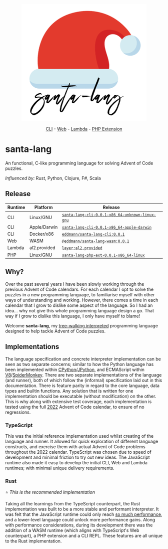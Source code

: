 <p align="center"><img src="assets/logo.png" alt="santa-lang" width="400px" /></p>
<p align="center"><a href="cli/">CLI</a> - <a href="web/">Web</a> - <a href="lambda/">Lambda</a> - <a href="php-ext/">PHP Extension</a></p>

# santa-lang

An functional, C-like programming language for solving Advent of Code puzzles.

_Influenced by:_ Rust, Python, Clojure, F#, Scala

## Release

| Runtime | Platform     | Release                                             |
| ------- | ------------ | --------------------------------------------------- |
| CLI     | Linux/GNU    | [`santa-lang-cli-0.0.1-x86_64-unknown-linux-gnu`]() |
| CLI     | Apple/Darwin | [`santa-lang-cli-0.0.1-x86_64-apple-darwin`]()      |
| CLI     | Docker/x86   | [`eddmann/santa-lang-cli:0.0.1`]()                  |
| Web     | WASM         | [`@eddmann/santa-lang-wasm:0.0.1`]()                |
| Lambda  | al2.provided | [`layer:al2.provided`]()                            |
| PHP     | Linux/GNU    | [`santa-lang-php-ext-0.0.1-x86_64-linux`]()         |

## Why?

Over the past several years I have been slowly working through the previous Advent of Code calendars.
For each calendar I opt to solve the puzzles in a new programming language, to familiarise myself with other ways of understanding and working.
However, there comes a time in each calendar that I grow to dislike some aspect of the language.
So I had an idea... why not give this whole programming language design a go.
That way if I grow to dislike this language, I only have myself to blame!

Welcome **santa-lang**, my [tree-walking interpreted](<https://en.wikipedia.org/wiki/Interpreter_(computing)>) programming language designed to help tackle Advent of Code puzzles.

## Implementations

The language specification and concrete interpreter implementation can be seen as two separate concerns; similar to how the Python language has been implemented within [CPython](https://github.com/python/cpython)/[JPython](https://www.jython.org/), and ECMAScript within [V8](https://v8.dev/)/[SpiderMonkey](https://spidermonkey.dev/).
There are two separate implementations of the language (and runner), both of which follow the (informal) specification laid out in this documentation.
There is feature parity in regard to the core language, data types and builtin functions.
Any solution that is written for one implementation should be executable (without modification) on the other.
This is why along with extensive test coverage, each implementation is tested using the full [2022](https://github.com/eddmann/advent-of-code/tree/master/2022/santa-lang) Advent of Code calendar, to ensure of no regressions.

### TypeScript

This was the initial reference implementation used whilst creating of the language and runner.
It allowed for quick exploration of different language constructs, and exercise them with actual Advent of Code problems throughout the 2022 calendar.
TypeScript was chosen due to speed of development and minimal friction to try out new ideas.
The JavaScript runtime also made it easy to develop the initial CLI, Web and Lambda runtimes; with minimal unique delivery requirements.

### Rust

⭐ _This is the recommended implementation_

Taking all the learnings from the TypeScript counterpart, the Rust implementation was built to be a more stable and performant interpreter.
It was felt that the JavaScript runtime could only reach [so much performance](https://eddmann.com/posts/solving-the-advent-of-code-2022-calendar-using-my-own-programming-language-santa-lang/#so-whats-next), and a lower-level language could unlock more performance gains.
Along with performance considerations, during its development there was the addition of a WASM runtime (which aligns with TypeScript's Web counterpart), a PHP extension and a CLI REPL.
These features are all unique to the Rust implementation.
